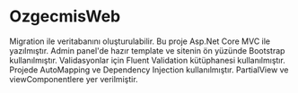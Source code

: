 # OzgecmisWeb

Migration ile veritabanını oluşturulabilir. 
Bu proje Asp.Net Core MVC ile yazılmıştır. Admin panel'de hazır template ve sitenin ön yüzünde Bootstrap kullanılmıştır.
Validasyonlar için Fluent Validation kütüphanesi kullanılmıştır.
Projede AutoMapping ve Dependency Injection kullanılmıştır.
PartialView ve viewComponentlere yer verilmiştir.
